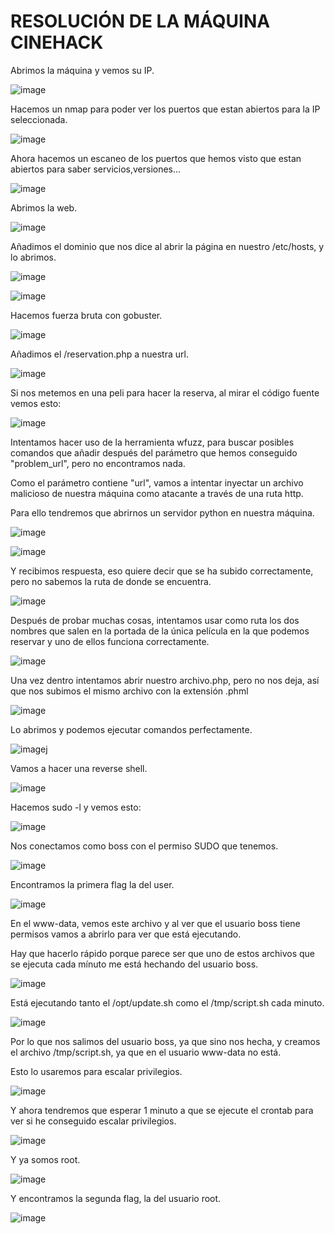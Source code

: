 # RESOLUCIÓN DE LA MÁQUINA CINEHACK

Abrimos la máquina y vemos su IP.

![image](https://github.com/user-attachments/assets/687205aa-78a3-42c1-b12d-1c55dd94abcc)

Hacemos un nmap para poder ver los puertos que estan abiertos para la IP seleccionada.

![image](https://github.com/user-attachments/assets/174e6a6a-e162-4e4d-a04a-d5e09551174d)

Ahora hacemos un escaneo de los puertos que hemos visto que estan abiertos para saber servicios,versiones...

![image](https://github.com/user-attachments/assets/0ed6488f-4246-4f40-b0b9-bc402cdd0f13)

Abrimos la web.

![image](https://github.com/user-attachments/assets/e2fcc184-61c1-4fe9-a241-70eb1fb08589)

Añadimos el dominio que nos dice al abrir la página en nuestro /etc/hosts, y lo abrimos.

![image](https://github.com/user-attachments/assets/fd3bb68d-cb3a-4d56-a4e7-2d2d4a2b2f88)

![image](https://github.com/user-attachments/assets/c3e646c9-f136-417f-996b-7a05ce518f70)

Hacemos fuerza bruta con gobuster.

![image](https://github.com/user-attachments/assets/c404e98f-6efd-4714-9f3c-224330146f8e)

Añadimos el /reservation.php a nuestra url.

![image](https://github.com/user-attachments/assets/261c069e-3e45-4460-bb90-599d0464eb7d)

Si nos metemos en una peli para hacer la reserva, al mirar el código fuente vemos esto: 

![image](https://github.com/user-attachments/assets/9fca8e9f-0a17-4a85-aef4-6ffe3d541002)

Intentamos hacer uso de la herramienta wfuzz, para buscar posibles comandos que añadir después del parámetro que hemos conseguido "problem_url", pero no encontramos nada.

Como el parámetro contiene "url", vamos a intentar inyectar un archivo malicioso de nuestra máquina como atacante a través de una ruta http.

Para ello tendremos que abrirnos un servidor python en nuestra máquina.

![image](https://github.com/user-attachments/assets/f39edfb0-601e-43dc-85f9-8cf62fbb4919)

![image](https://github.com/user-attachments/assets/5d3af086-e187-4cf1-8f07-7bb87a4ea5ce)

Y recibimos respuesta, eso quiere decir que se ha subido correctamente, pero no sabemos la ruta de donde se encuentra.

![image](https://github.com/user-attachments/assets/35da17e6-755f-4e4a-b16c-93f5227d4b0a)

Después de probar muchas cosas, intentamos usar como ruta los dos nombres que salen en la portada de la única película en la que podemos reservar y uno de ellos funciona correctamente.

![image](https://github.com/user-attachments/assets/761dddb7-fb8a-4be7-af98-1006857022c8)

Una vez dentro intentamos abrir nuestro archivo.php, pero no nos deja, así que nos subimos el mismo archivo con la extensión .phml

![image](https://github.com/user-attachments/assets/814cd687-90a0-422c-a808-abc2383e1e3d)

Lo abrimos y podemos ejecutar comandos perfectamente.

![image](https://github.com/user-attachments/assets/2b1e9ba5-9787-4f76-a70d-d3aceb335689)j

Vamos a hacer una reverse shell.

![image](https://github.com/user-attachments/assets/24313568-a7e3-4f09-9a08-4b0c5c929ff7)

Hacemos sudo -l y vemos esto: 

![image](https://github.com/user-attachments/assets/b3029e15-deff-415a-9fe4-c195214fa976)

Nos conectamos como boss con el permiso SUDO que tenemos.

![image](https://github.com/user-attachments/assets/35de43a8-843b-4d36-a440-da1eebb3d391)

Encontramos la primera flag la del user.

![image](https://github.com/user-attachments/assets/e42f5e18-1a68-41b3-a9f5-8abf0e009e94)

En el www-data, vemos este archivo y al ver que el usuario boss tiene permisos vamos a abrirlo para ver que está ejecutando.

Hay que hacerlo rápido porque parece ser que uno de estos archivos que se ejecuta cada mínuto me está hechando del usuario boss.

![image](https://github.com/user-attachments/assets/cf1fa153-e781-4e4d-8ec5-32a9322d084f)

Está ejecutando tanto el /opt/update.sh como el /tmp/script.sh cada minuto.

![image](https://github.com/user-attachments/assets/790e5fca-b437-43d4-84ac-a9049ce1134e)

Por lo que nos salimos del usuario boss, ya que sino nos hecha, y creamos el archivo /tmp/script.sh, ya que en el usuario www-data no está. 

Esto lo usaremos para escalar privilegios.

![image](https://github.com/user-attachments/assets/c937b498-99a6-4239-99b2-b2009a1542b0)

Y ahora tendremos que esperar 1 minuto a que se ejecute el crontab para ver si he conseguido escalar privilegios.

![image](https://github.com/user-attachments/assets/2cc64457-1034-4b73-9adf-cb18c289bd16)

Y ya somos root.

![image](https://github.com/user-attachments/assets/9cc3ae34-9391-4291-b0d6-6ea89dadd22a)

Y encontramos la segunda flag, la del usuario root.

![image](https://github.com/user-attachments/assets/ce75d2ed-6e34-4844-949a-c24e7e5e4d49)

